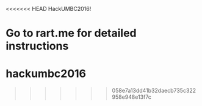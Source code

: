 <<<<<<< HEAD
HackUMBC2016!

Go to rart.me for detailed instructions
=======
# hackumbc2016
>>>>>>> 058e7a13dd41b32daecb735c322958e948e13f7c
